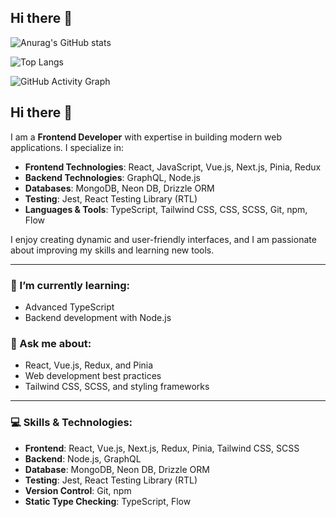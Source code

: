 ## Hi there 👋

![Anurag's GitHub stats](https://github-readme-stats.vercel.app/api?username=joker-fsfs&show_icons=true&theme=tokyonight)

![Top Langs](https://github-readme-stats.vercel.app/api/top-langs/?username=joker-fsfs&layout=compact&theme=tokyonight)

![GitHub Activity Graph](https://github-profile-summary-cards.vercel.app/api/cards/repos-per-language?username=joker-fsfs&theme=tokyonight)











## Hi there 👋

I am a **Frontend Developer** with expertise in building modern web applications. I specialize in:

- **Frontend Technologies**: React, JavaScript, Vue.js, Next.js, Pinia, Redux
- **Backend Technologies**: GraphQL, Node.js
- **Databases**: MongoDB, Neon DB, Drizzle ORM
- **Testing**: Jest, React Testing Library (RTL)
- **Languages & Tools**: TypeScript, Tailwind CSS, CSS, SCSS, Git, npm, Flow

I enjoy creating dynamic and user-friendly interfaces, and I am passionate about improving my skills and learning new tools.

---


### 🌱 I’m currently learning:
- Advanced TypeScript
- Backend development with Node.js

### 💬 Ask me about:
- React, Vue.js, Redux, and Pinia
- Web development best practices
- Tailwind CSS, SCSS, and styling frameworks


---

### 💻 Skills & Technologies:
- **Frontend**: React, Vue.js, Next.js, Redux, Pinia, Tailwind CSS, SCSS
- **Backend**: Node.js, GraphQL
- **Database**: MongoDB, Neon DB, Drizzle ORM
- **Testing**: Jest, React Testing Library (RTL)
- **Version Control**: Git, npm
- **Static Type Checking**: TypeScript, Flow


